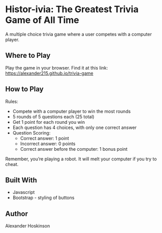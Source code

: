 # Histor-ivia: The Greatest Trivia Game of All Time

A multiple choice trivia game where a user competes with a computer player.

## Where to Play

Play the game in your browser. Find it at this link:
<https://alexander215.github.io/trivia-game>


## How to Play

Rules:

- Compete with a computer player to win the most rounds
- 5 rounds of 5 questions each (25 total)
- Get 1 point for each round you win
- Each question has 4 choices, with only one correct answer
- Question Scoring:
    - Correct answer: 1 point
    - Incorrect answer: 0 points
    - Correct answer before the computer: 1 bonus point

Remember, you’re playing a robot. It will melt your computer if you try to cheat.

## Built With
- Javascript
- Bootstrap - styling of buttons

## Author

Alexander Hoskinson